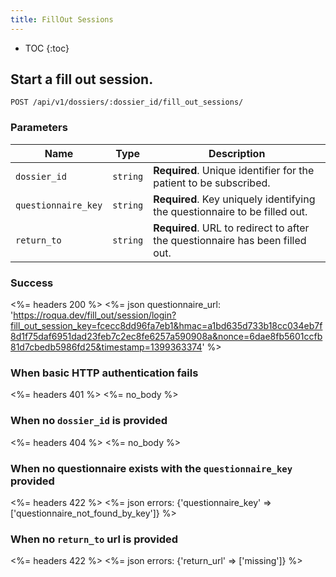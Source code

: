 ```yaml
---
title: FillOut Sessions
---
```


* TOC
{:toc}


## Start a fill out session.

    POST /api/v1/dossiers/:dossier_id/fill_out_sessions/


### Parameters

Name | Type | Description
-----|------|--------------
`dossier_id`        | `string`  | **Required**. Unique identifier for the patient to be subscribed.
`questionnaire_key` | `string`  | **Required**. Key uniquely identifying the questionnaire to be filled out.
`return_to`         | `string`  | **Required**. URL to redirect to after the questionnaire has been filled out.


### Success

<%= headers 200 %>
<%= json questionnaire_url: 'https://roqua.dev/fill_out/session/login?fill_out_session_key=fcecc8dd96fa7eb1&hmac=a1bd635d733b18cc034eb7f8d1f75daf6951dad23feb7c2ec8fe6257a590908a&nonce=6dae8fb5601ccfb81d7cbedb5986fd25&timestamp=1399363374' %>


### When basic HTTP authentication fails

<%= headers 401 %>
<%= no_body %>


### When no `dossier_id` is provided

<%= headers 404 %>
<%= no_body %>


### When no questionnaire exists with the `questionnaire_key` provided

<%= headers 422 %>
<%= json errors: {'questionnaire_key' => ['questionnaire_not_found_by_key']} %>


### When no `return_to` url is provided

<%= headers 422 %>
<%= json errors: {'return_url' => ['missing']} %>
